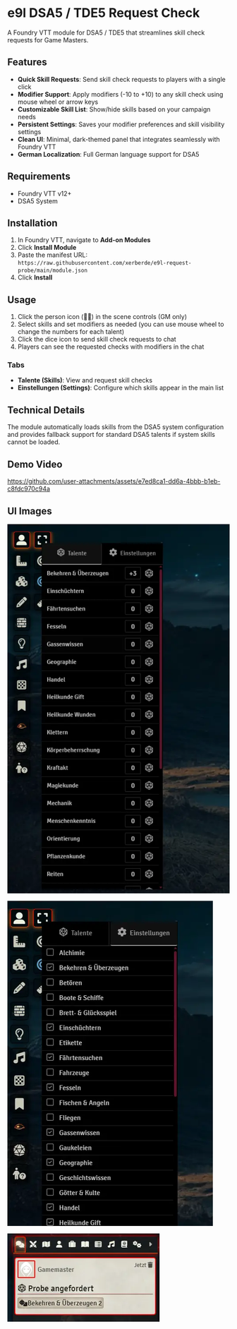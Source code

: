 # e9l DSA5 / TDE5 Request Check

A Foundry VTT module for DSA5 / TDE5 that streamlines skill check requests for Game Masters.

## Features

- **Quick Skill Requests**: Send skill check requests to players with a single click
- **Modifier Support**: Apply modifiers (-10 to +10) to any skill check using mouse wheel or arrow keys
- **Customizable Skill List**: Show/hide skills based on your campaign needs
- **Persistent Settings**: Saves your modifier preferences and skill visibility settings
- **Clean UI**: Minimal, dark-themed panel that integrates seamlessly with Foundry VTT
- **German Localization**: Full German language support for DSA5

## Requirements

- Foundry VTT v12+
- DSA5 System

## Installation

1. In Foundry VTT, navigate to **Add-on Modules**
2. Click **Install Module**
3. Paste the manifest URL: `https://raw.githubusercontent.com/xerberde/e9l-request-probe/main/module.json`
4. Click **Install**

## Usage

1. Click the person icon (🧑‍🎓) in the scene controls (GM only)
2. Select skills and set modifiers as needed (you can use mouse wheel to change the numbers for each talent)
3. Click the dice icon to send skill check requests to chat
4. Players can see the requested checks with modifiers in the chat

### Tabs
- **Talente (Skills)**: View and request skill checks
- **Einstellungen (Settings)**: Configure which skills appear in the main list

## Technical Details

The module automatically loads skills from the DSA5 system configuration and provides fallback support for standard DSA5 talents if system skills cannot be loaded.

## Demo Video
https://github.com/user-attachments/assets/e7ed8ca1-dd6a-4bbb-b1eb-c8fdc970c94a

## UI Images

![Talent Tab](img/1a6b5778499945bbb3beb0838b7d5c35.webp)

![Settings Tab](img/07de6aad0e934484a85cd223d43c8546.webp)

![FoundryVTT Request Talent Check](img/214a50ff8af14e24b0fd17c9552b16af.webp)
